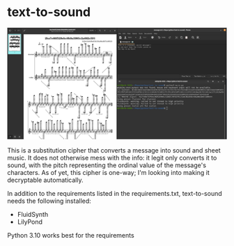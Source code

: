 # text-to-sound

![image](https://github.com/Adri6336/text-to-sound/blob/main/example.png)

This is a substitution cipher that converts a message into sound and sheet music. It does not otherwise mess with the info: it legit only converts it to sound, with the pitch representing the ordinal value of the message's characters. As of yet, this cipher is one-way; I'm looking into making it decryptable automatically.

In addition to the requirements listed in the requirements.txt, text-to-sound needs the following installed:
  - FluidSynth
  - LilyPond
  
 Python 3.10 works best for the requirements
